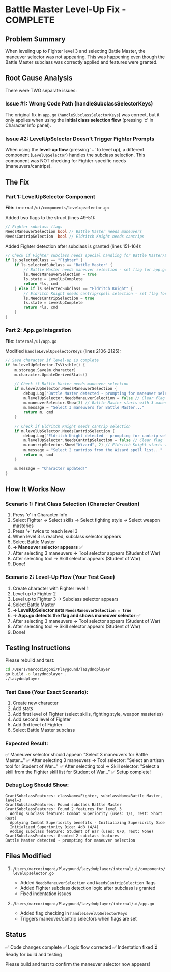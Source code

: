 # Battle Master Level-Up Fix - COMPLETE

## Problem Summary

When leveling up to Fighter level 3 and selecting Battle Master, the maneuver selector was not appearing. This was happening even though the Battle Master subclass was correctly applied and features were granted.

## Root Cause Analysis

There were TWO separate issues:

### Issue #1: Wrong Code Path (handleSubclassSelectorKeys)
The original fix in `app.go` (`handleSubclassSelectorKeys`) was correct, but it only applies when using the **initial class selection flow** (pressing 'c' in Character Info panel).

### Issue #2: LevelUpSelector Doesn't Trigger Fighter Prompts
When using the **level-up flow** (pressing '+' to level up), a different component (`LevelUpSelector`) handles the subclass selection. This component was NOT checking for Fighter-specific needs (maneuvers/cantrips).

## The Fix

### Part 1: LevelUpSelector Component
**File**: `internal/ui/components/levelupselector.go`

Added two flags to the struct (lines 49-51):
```go
// Fighter subclass flags
NeedsManeuverSelection bool // Battle Master needs maneuvers
NeedsCantripSelection  bool // Eldritch Knight needs cantrips
```

Added Fighter detection after subclass is granted (lines 151-164):
```go
// Check if Fighter subclass needs special handling for Battle Master/Eldritch Knight
if ls.selectedClass == "Fighter" {
    if ls.selectedSubclass == "Battle Master" {
        // Battle Master needs maneuver selection - set flag for app.go to handle
        ls.NeedsManeuverSelection = true
        ls.state = LevelUpComplete
        return *ls, cmd
    } else if ls.selectedSubclass == "Eldritch Knight" {
        // Eldritch Knight needs cantrip/spell selection - set flag for app.go to handle
        ls.NeedsCantripSelection = true
        ls.state = LevelUpComplete
        return *ls, cmd
    }
}
```

### Part 2: App.go Integration
**File**: `internal/ui/app.go`

Modified `handleLevelUpSelectorKeys` (lines 2106-2125):
```go
// Save character if level-up is complete
if !m.levelUpSelector.IsVisible() {
    m.storage.Save(m.character)
    m.character.UpdateDerivedStats()

    // Check if Battle Master needs maneuver selection
    if m.levelUpSelector.NeedsManeuverSelection {
        debug.Log("Battle Master detected - prompting for maneuver selection")
        m.levelUpSelector.NeedsManeuverSelection = false // Clear flag
        m.maneuverSelector.Show(3) // Battle Master starts with 3 maneuvers
        m.message = "Select 3 maneuvers for Battle Master..."
        return m, cmd
    }

    // Check if Eldritch Knight needs cantrip selection
    if m.levelUpSelector.NeedsCantripSelection {
        debug.Log("Eldritch Knight detected - prompting for cantrip selection")
        m.levelUpSelector.NeedsCantripSelection = false // Clear flag
        m.cantripSelector.Show("Wizard", 2) // Eldritch Knight starts with 2 cantrips
        m.message = "Select 2 cantrips from the Wizard spell list..."
        return m, cmd
    }

    m.message = "Character updated!"
}
```

## How It Works Now

### Scenario 1: First Class Selection (Character Creation)
1. Press 'c' in Character Info
2. Select Fighter → Select skills → Select fighting style → Select weapon masteries
3. Press '+' twice to reach level 3
4. When level 3 is reached, subclass selector appears
5. Select Battle Master
6. **→ Maneuver selector appears** ✅
7. After selecting 3 maneuvers → Tool selector appears (Student of War)
8. After selecting tool → Skill selector appears (Student of War)
9. Done!

### Scenario 2: Level-Up Flow (Your Test Case)
1. Create character with Fighter level 1
2. Level up to Fighter 2
3. Level up to Fighter 3 → Subclass selector appears
4. Select Battle Master
5. **→ LevelUpSelector sets `NeedsManeuverSelection = true`**
6. **→ App.go detects the flag and shows maneuver selector** ✅
7. After selecting 3 maneuvers → Tool selector appears (Student of War)
8. After selecting tool → Skill selector appears (Student of War)
9. Done!

## Testing Instructions

Please rebuild and test:

```bash
cd /Users/marcozingoni/Playgound/lazydndplayer
go build -o lazydndplayer .
./lazydndplayer
```

### Test Case (Your Exact Scenario):
1. Create new character
2. Add stats
3. Add first level of Fighter (select skills, fighting style, weapon masteries)
4. Add second level of Fighter
5. Add 3rd level of Fighter
6. Select Battle Master subclass

### Expected Result:
✅ Maneuver selector should appear: "Select 3 maneuvers for Battle Master..."
✅ After selecting 3 maneuvers → Tool selector: "Select an artisan tool for Student of War..."
✅ After selecting tool → Skill selector: "Select a skill from the Fighter skill list for Student of War..."
✅ Setup complete!

### Debug Log Should Show:
```
GrantSubclassFeatures: className=Fighter, subclassName=Battle Master, level=3
GrantSubclassFeatures: Found subclass Battle Master
GrantSubclassFeatures: Found 2 features for level 3
  Adding subclass feature: Combat Superiority (uses: 1/1, rest: Short Rest)
  Applying Combat Superiority benefits - Initializing Superiority Dice
  Initialized Superiority Dice: 4d8 (4/4)
  Adding subclass feature: Student of War (uses: 0/0, rest: None)
GrantSubclassFeatures: Granted 2 subclass features
Battle Master detected - prompting for maneuver selection
```

## Files Modified

1. `/Users/marcozingoni/Playgound/lazydndplayer/internal/ui/components/levelupselector.go`
   - Added `NeedsManeuverSelection` and `NeedsCantripSelection` flags
   - Added Fighter subclass detection logic after subclass is granted
   - Fixed indentation issues

2. `/Users/marcozingoni/Playgound/lazydndplayer/internal/ui/app.go`
   - Added flag checking in `handleLevelUpSelectorKeys`
   - Triggers maneuver/cantrip selectors when flags are set

## Status

✅ Code changes complete
✅ Logic flow corrected
✅ Indentation fixed
⏳ Ready for build and testing

Please build and test to confirm the maneuver selector now appears!
